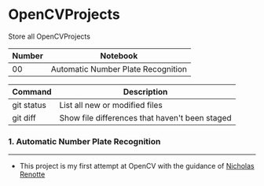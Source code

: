 # OpenCVProjects
Store all OpenCVProjects

| Number |  Notebook 	|
|--------- |---	|
| 00 | Automatic Number Plate Recognition |

| Command | Description |
| --- | --- |
| git status | List all new or modified files |
| git diff | Show file differences that haven't been staged |


### 1. Automatic Number Plate Recognition
<hr>
</hr>

- This project is my first attempt at OpenCV with the guidance of [
Nicholas Renotte](https://www.youtube.com/watch?v=0-4p_QgrdbE&t=6252s&ab_channel=NicholasRenotte) 


